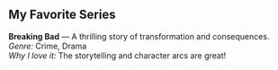 ## My Favorite Series

**Breaking Bad** — A thrilling story of transformation and consequences.  
*Genre:* Crime, Drama  
*Why I love it:* The storytelling and character arcs are great!
